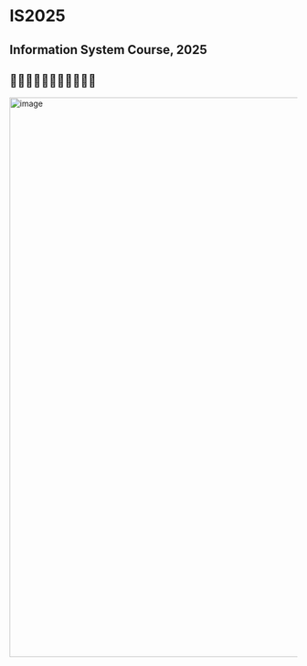 # IS2025

## Information System Course, 2025

## 🤔🤔🤔🤔🤔🤔🤔🤔🤔🤔🤔 ##



<img width="1225" height="980" alt="image" src="https://github.com/user-attachments/assets/4a9568ee-f46f-4d72-8117-9d941022e8d2" />



